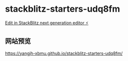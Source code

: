 # stackblitz-starters-udq8fm

[Edit in StackBlitz next generation editor ⚡️](https://stackblitz.com/~/github.com/yangjh-xbmu/stackblitz-starters-udq8fm)

## 网站预览

https://yangjh-xbmu.github.io/stackblitz-starters-udq8fm/

